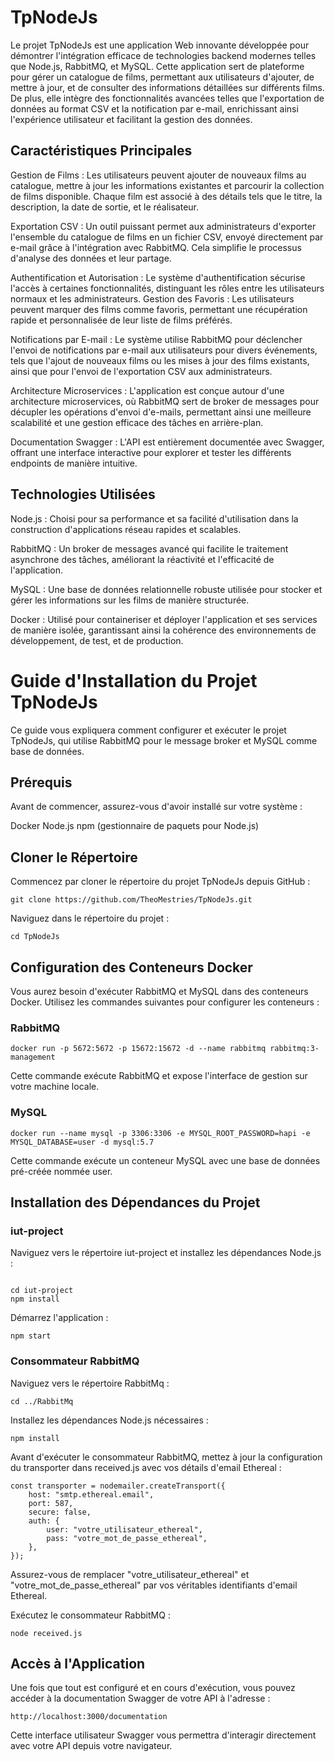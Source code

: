 # TpNodeJs

Le projet TpNodeJs est une application Web innovante développée pour démontrer l'intégration efficace de technologies backend modernes telles que Node.js, RabbitMQ, et MySQL. Cette application sert de plateforme pour gérer un catalogue de films, permettant aux utilisateurs d'ajouter, de mettre à jour, et de consulter des informations détaillées sur différents films. De plus, elle intègre des fonctionnalités avancées telles que l'exportation de données au format CSV et la notification par e-mail, enrichissant ainsi l'expérience utilisateur et facilitant la gestion des données.

## Caractéristiques Principales
Gestion de Films : Les utilisateurs peuvent ajouter de nouveaux films au catalogue, mettre à jour les informations existantes et parcourir la collection de films disponible. Chaque film est associé à des détails tels que le titre, la description, la date de sortie, et le réalisateur.

Exportation CSV : Un outil puissant permet aux administrateurs d'exporter l'ensemble du catalogue de films en un fichier CSV, envoyé directement par e-mail grâce à l'intégration avec RabbitMQ. Cela simplifie le processus d'analyse des données et leur partage.

Authentification et Autorisation : Le système d'authentification sécurise l'accès à certaines fonctionnalités, distinguant les rôles entre les utilisateurs normaux et les administrateurs.
Gestion des Favoris : Les utilisateurs peuvent marquer des films comme favoris, permettant une récupération rapide et personnalisée de leur liste de films préférés.

Notifications par E-mail : Le système utilise RabbitMQ pour déclencher l'envoi de notifications par e-mail aux utilisateurs pour divers événements, tels que l'ajout de nouveaux films ou les mises à jour des films existants, ainsi que pour l'envoi de l'exportation CSV aux administrateurs.

Architecture Microservices : L'application est conçue autour d'une architecture microservices, où RabbitMQ sert de broker de messages pour décupler les opérations d'envoi d'e-mails, permettant ainsi une meilleure scalabilité et une gestion efficace des tâches en arrière-plan.

Documentation Swagger : L'API est entièrement documentée avec Swagger, offrant une interface interactive pour explorer et tester les différents endpoints de manière intuitive.

## Technologies Utilisées
Node.js : Choisi pour sa performance et sa facilité d'utilisation dans la construction d'applications réseau rapides et scalables.

RabbitMQ : Un broker de messages avancé qui facilite le traitement asynchrone des tâches, améliorant la réactivité et l'efficacité de l'application.

MySQL : Une base de données relationnelle robuste utilisée pour stocker et gérer les informations sur les films de manière structurée.

Docker : Utilisé pour containeriser et déployer l'application et ses services de manière isolée, garantissant ainsi la cohérence des environnements de développement, de test, et de production.

# Guide d'Installation du Projet TpNodeJs
Ce guide vous expliquera comment configurer et exécuter le projet TpNodeJs, qui utilise RabbitMQ pour le message broker et MySQL comme base de données.

## Prérequis
Avant de commencer, assurez-vous d'avoir installé sur votre système :

Docker
Node.js
npm (gestionnaire de paquets pour Node.js)

## Cloner le Répertoire
Commencez par cloner le répertoire du projet TpNodeJs depuis GitHub :
```
git clone https://github.com/TheoMestries/TpNodeJs.git
```

Naviguez dans le répertoire du projet :

```
cd TpNodeJs
``` 

## Configuration des Conteneurs Docker
Vous aurez besoin d'exécuter RabbitMQ et MySQL dans des conteneurs Docker. Utilisez les commandes suivantes pour configurer les conteneurs :

### RabbitMQ
```
docker run -p 5672:5672 -p 15672:15672 -d --name rabbitmq rabbitmq:3-management
```
Cette commande exécute RabbitMQ et expose l'interface de gestion sur votre machine locale.

### MySQL
```
docker run --name mysql -p 3306:3306 -e MYSQL_ROOT_PASSWORD=hapi -e MYSQL_DATABASE=user -d mysql:5.7
```
Cette commande exécute un conteneur MySQL avec une base de données pré-créée nommée user.

## Installation des Dépendances du Projet
### iut-project
Naviguez vers le répertoire iut-project et installez les dépendances Node.js :
```

cd iut-project
npm install
```

Démarrez l'application :

```
npm start
```

### Consommateur RabbitMQ
Naviguez vers le répertoire RabbitMq :

```
cd ../RabbitMq
```

Installez les dépendances Node.js nécessaires :

```
npm install
```

Avant d'exécuter le consommateur RabbitMQ, mettez à jour la configuration du transporter dans received.js avec vos détails d'email Ethereal :

```
const transporter = nodemailer.createTransport({
    host: "smtp.ethereal.email",
    port: 587,
    secure: false,
    auth: {
        user: "votre_utilisateur_ethereal",
        pass: "votre_mot_de_passe_ethereal",
    },
});
```
Assurez-vous de remplacer "votre_utilisateur_ethereal" et "votre_mot_de_passe_ethereal" par vos véritables identifiants d'email Ethereal.

Exécutez le consommateur RabbitMQ :

```
node received.js
```

## Accès à l'Application
Une fois que tout est configuré et en cours d'exécution, vous pouvez accéder à la documentation Swagger de votre API à l'adresse :
```
http://localhost:3000/documentation
```
Cette interface utilisateur Swagger vous permettra d'interagir directement avec votre API depuis votre navigateur.
